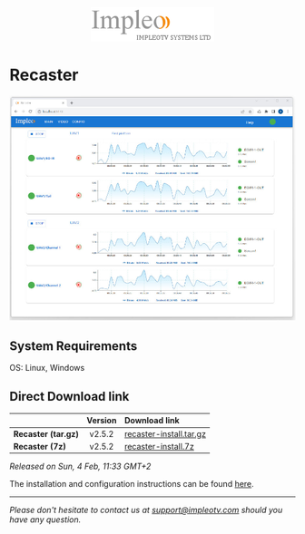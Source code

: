 
<div align="center">
  <a >
    <img src="images/impleo_logo.png" alt="Logo" >
  </a>
</div>

# Recaster

![Recaster](images/recaster-main-sm.jpg)  


## System Requirements

OS: Linux, Windows


## Direct Download link

|          | Version             | Download link                                                           | 
|:---------|:-------------------:|:------------------------------------------------------------------------|
| **Recaster (tar.gz)** |  v2.5.2 | [recaster-install.tar.gz](https://github.com/impleotv/recaster-release/releases/download/v2.5.2/recaster-install.tar.gz)  | 
| **Recaster (7z)** |  v2.5.2 | [recaster-install.7z](https://github.com/impleotv/recaster-release/releases/download/v2.5.2/recaster-install.7z)  | 

*Released on Sun, 4 Feb, 11:33 GMT+2*


The installation and configuration instructions can be found [here](https://impleotv.com/content/recaster/help/).


----  
*Please don't hesitate to contact us at support@impleotv.com should you have any question.*
